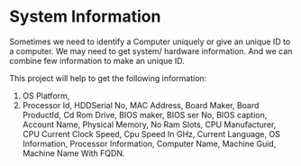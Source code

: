 # System Information

Sometimes we need to identify a Computer uniquely or give an unique ID to a computer. We may need to get system/ hardware information.
And we can combine few information to make an unique ID.

This project will help to get the following information:
1. OS Platform, 
2. Processor Id,
HDDSerial No,
MAC Address,
Board Maker,
Board ProductId,
Cd Rom Drive,
BIOS maker,
BIOS ser No,
BIOS caption,
Account Name,
Physical Memory,
No Ram Slots,
CPU Manufacturer,
CPU Current Clock Speed,
Cpu Speed In GHz, 
Current Language,
OS Information,
Processor Information,
Computer Name,
Machine Guid,
Machine Name With FQDN.
